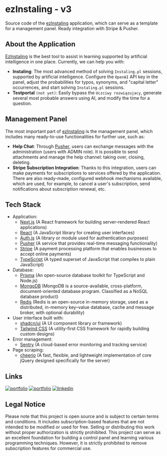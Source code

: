 # ezInstaling - v3

Source code of the [ezInstaling](https://v3.ezinstaling.pl) application, which can serve as a template for a management panel. Ready integration with Stripe & Pusher.

## About the Application

[EzInstaling](https://v3.ezinstaling.pl) is the best tool to assist in learning supported by artificial intelligence in one place. Currently, we can help you with:

- **Instaling**: The most advanced method of solving `Instaling.pl` sessions, supported by artificial intelligence. Configure the `OpenAI` API key in the panel, adjust the probabilities for typos, synonyms, and "capital letter" occurrences, and start solving `Instaling.pl` sessions.
- **Testportal** `(not yet)`: Easily bypass the `Uczciwy rozwiązujacy`, generate several most probable answers using AI, and modify the time for a question.

## Management Panel

The most important part of [ezInstaling](https://v3.ezinstaling.pl) is the management panel, which includes many ready-to-use functionalities for further use, such as:

- **Help Chat**: Through [Pusher](https://pusher.com/), users can exchange messages with the administration (users with ADMIN role). It is possible to send attachments and manage the help channel: taking over, closing, deleting.
- **Stripe Subscription Integration**: Thanks to this integration, users can make payments for subscriptions to services offered by the application. There are also ready-made, configured webhook mechanisms available, which are used, for example, to cancel a user's subscription, send notifications about subscription renewal, etc.

## Tech Stack

- Application:
  - [Next.js](https://nextjs.org/) (A React framework for building server-rendered React applications)
  - [React](https://reactjs.org/) (A JavaScript library for creating user interfaces)
  - [Auth.js](https://example.com/auth.js) (A library or module used for authentication purposes)
  - [Pusher](https://pusher.com/) (A service that provides real-time messaging functionality)
  - [Stripe](https://stripe.com/) (A payment processing platform that enables businesses to accept online payments)
  - [TypeScript](https://www.typescriptlang.org/) (A typed superset of JavaScript that compiles to plain JavaScript)
- Database:
  - [Prisma](https://www.prisma.io/) (An open-source database toolkit for TypeScript and Node.js)
  - [MongoDB](https://www.mongodb.com/) (MongoDB is a source-available, cross-platform, document-oriented database program. Classified as a NoSQL database product)
  - [Redis](https://redis.io/) (Redis is an open-source in-memory storage, used as a distributed, in-memory key–value database, cache and message broker, with optional durability)
- User interface built with:
  - [shadcn/ui](https://example.com/shadcn/ui) (A UI component library or framework)
  - [Tailwind CSS](https://tailwindcss.com/) (A utility-first CSS framework for rapidly building custom designs)
- Error management:
  - [Sentry](https://sentry.io/) (A cloud-based error monitoring and tracking service)
- Page scraping:
  - [cheerio](https://cheerio.js.org/) (A fast, flexible, and lightweight implementation of core jQuery designed specifically for the server)

## Links

[![portfolio](https://img.shields.io/badge/GitHub-rvyk-100000?style=for-the-badge&logo=github&logoColor=white)](https://github.com/rvyk/)
[![portfolio](https://img.shields.io/badge/Github-majusss-100000?style=for-the-badge&logo=github&logoColor=white)](https://github.com/majusss/)
[![linkedin](https://img.shields.io/badge/TRY-0A66C2?style=for-the-badge&logoColor=white)](https://v3.ezinstaling.pl/)

## Legal Notice

Please note that this project is open source and is subject to certain terms and conditions. It includes subscription-based features that are not intended to be modified or used for free. Selling or distributing this work without proper authorization is strictly prohibited. This project can serve as an excellent foundation for building a control panel and learning various programming techniques. However, it is strictly prohibited to remove subscription features for commercial use.
